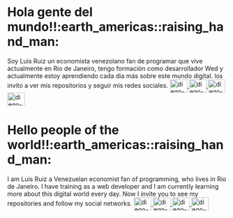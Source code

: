 <h1>Hola gente del mundo!!:earth_americas::raising_hand_man:</h1>Soy Luis Ruiz un economista venezolano fan de programar que vive actualmente en Rio de Janeiro, tengo formación como desarrollador Wed y actualmente estoy aprendiendo cada dia más sobre este mundo digital. los invito a ver mis repositorios y seguir mis redes sociales.

<a href="https://www.linkedin.com/in/luis-alberto-ruiz-g%C3%B3mez-5949291ab/" target="_blank">
<img align="center" alt="diego-linkedin" height="30" width="40" src="https://cdn.jsdelivr.net/npm/simple-icons@3.0.1/icons/linkedin.svg" style="max-width:100%;">
</a>
<a href="https://www.youtube.com/channel/UCwo2yg0_7hB7APbRc_lxH9w" target="_blank">
<img align="center" alt="diego-youtube" height="30" width="40" src="https://cdn.jsdelivr.net/npm/simple-icons@3.0.1/icons/youtube.svg" style="max-width:100%;">
</a>
<a href="https://www.instagram.com/bboysiul/" target="_blank">
<img align="center" alt="diego-instagram" height="30" width="40" src="https://cdn.jsdelivr.net/npm/simple-icons@3.0.1/icons/instagram.svg" style="max-width:100%;">
</a>
<a href="https://www.facebook.com/luisalberto.ruiz.75/" target="_blank">
<img align="center" alt="diego-instagram" height="30" width="40" src="https://cdn.jsdelivr.net/npm/simple-icons@3.0.1/icons/facebook.svg" style="max-width:100%;">
</a>

<h1>Hello people of the world!!:earth_americas::raising_hand_man:</h1>I am Luis Ruiz a Venezuelan economist fan of programming, who lives in Rio de Janeiro. I have training 
 as a web developer and I am currently learning more about this digital world every day. Now I invite you to see my repositories and follow my social networks.

<a href="https://www.linkedin.com/in/luis-alberto-ruiz-g%C3%B3mez-5949291ab/" target="_blank">
<img align="center" alt="diego-linkedin" height="30" width="40" src="https://cdn.jsdelivr.net/npm/simple-icons@3.0.1/icons/linkedin.svg" style="max-width:100%;">
</a>
<a href="https://www.youtube.com/channel/UCwo2yg0_7hB7APbRc_lxH9w" target="_blank">
<img align="center" alt="diego-youtube" height="30" width="40" src="https://cdn.jsdelivr.net/npm/simple-icons@3.0.1/icons/youtube.svg" style="max-width:100%;">
</a>
<a href="https://www.instagram.com/bboysiul/" target="_blank">
<img align="center" alt="diego-instagram" height="30" width="40" src="https://cdn.jsdelivr.net/npm/simple-icons@3.0.1/icons/instagram.svg" style="max-width:100%;">
</a>
<a href="https://www.facebook.com/luisalberto.ruiz.75/" target="_blank">
<img align="center" alt="diego-instagram" height="30" width="40" src="https://cdn.jsdelivr.net/npm/simple-icons@3.0.1/icons/facebook.svg" style="max-width:100%;">
</a>

